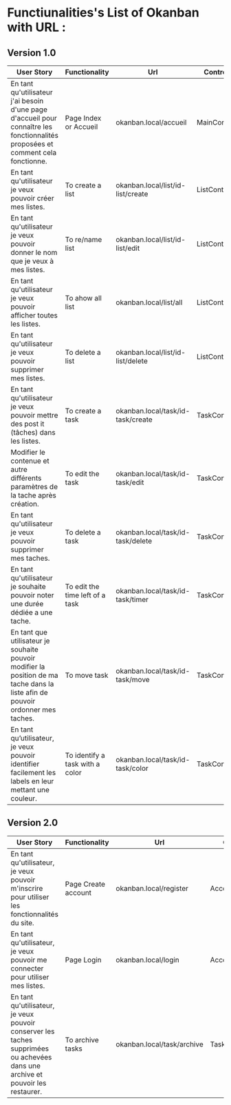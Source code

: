 # Functiunalities's List of Okanban with URL :
## Version 1.0
|User Story|Functionality|Url|Controller|Method|
|-|-|-|-|-|
|En tant qu'utilisateur j'ai besoin d'une page d'accueil pour connaître les fonctionnalités proposées et comment cela fonctionne.|Page Index or Accueil|okanban.local/accueil|MainController|home|
|En tant qu'utilisateur je veux pouvoir créer mes listes.|To create a list|okanban.local/list/id-list/create|ListController|create|
|En tant qu'utilisateur je veux pouvoir donner le nom que je veux à mes listes.|To re/name list|okanban.local/list/id-list/edit|ListController|edit|
|En tant qu'utilisateur je veux pouvoir afficher toutes les listes.|To ahow all list|okanban.local/list/all|ListController|findAll|
|En tant qu'utilisateur je veux pouvoir supprimer mes listes.|To delete a list|okanban.local/list/id-list/delete|ListController|delete|
|En tant qu'utilisateur je veux pouvoir mettre des post it (tâches) dans les listes.|To create a task|okanban.local/task/id-task/create|TaskController|create|
|Modifier le contenue et autre différents paramètres de la tache après création.|To edit the task|okanban.local/task/id-task/edit|TaskController|edit|
|En tant qu'utilisateur je veux pouvoir supprimer mes taches.|To delete a task|okanban.local/task/id-task/delete|TaskController|delete|
|En tant qu'utilisateur je souhaite pouvoir noter une durée dédiée a une tache.|To edit the time left of a task|okanban.local/task/id-task/timer|TaskController|setTime|
|En tant que utilisateur je souhaite pouvoir modifier la position de ma tache dans la liste afin de pouvoir ordonner mes taches.|To move task|okanban.local/task/id-task/move|TaskController|move|
|En tant qu’utilisateur, je veux pouvoir identifier facilement les labels en leur mettant une couleur.|To identify a task with a color|okanban.local/task/id-task/color|TaskController|setColor|

## Version 2.0
|User Story|Functionality|Url|Controller|Method|
|-|-|-|-|-|
|En tant qu'utilisateur, je veux pouvoir m'inscrire pour utiliser les fonctionnalités du site.|Page Create account|okanban.local/register|AccountController|create|
|En tant qu'utilisateur, je veux pouvoir me connecter pour utiliser mes listes.|Page Login|okanban.local/login|AccountController|login|
|En tant qu'utilisateur, je veux pouvoir conserver les taches supprimées ou achevées dans une archive et pouvoir les restaurer.|To archive tasks|okanban.local/task/archive|TaskController|archive|
